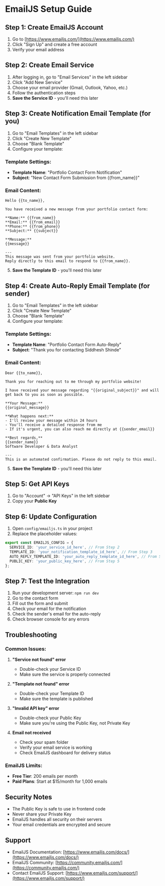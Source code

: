 # EmailJS Setup Guide

## Step 1: Create EmailJS Account

1. Go to [https://www.emailjs.com/](https://www.emailjs.com/)
2. Click "Sign Up" and create a free account
3. Verify your email address

## Step 2: Create Email Service

1. After logging in, go to "Email Services" in the left sidebar
2. Click "Add New Service"
3. Choose your email provider (Gmail, Outlook, Yahoo, etc.)
4. Follow the authentication steps
5. **Save the Service ID** - you'll need this later

## Step 3: Create Notification Email Template (for you)

1. Go to "Email Templates" in the left sidebar
2. Click "Create New Template"
3. Choose "Blank Template"
4. Configure your template:

### Template Settings:
- **Template Name**: "Portfolio Contact Form Notification"
- **Subject**: "New Contact Form Submission from {{from_name}}"

### Email Content:
```
Hello {{to_name}},

You have received a new message from your portfolio contact form:

**Name:** {{from_name}}
**Email:** {{from_email}}
**Phone:** {{from_phone}}
**Subject:** {{subject}}

**Message:**
{{message}}

---
This message was sent from your portfolio website.
Reply directly to this email to respond to {{from_name}}.
```

5. **Save the Template ID** - you'll need this later

## Step 4: Create Auto-Reply Email Template (for sender)

1. Go to "Email Templates" in the left sidebar
2. Click "Create New Template"
3. Choose "Blank Template"
4. Configure your template:

### Template Settings:
- **Template Name**: "Portfolio Contact Form Auto-Reply"
- **Subject**: "Thank you for contacting Siddhesh Shinde"

### Email Content:
```
Dear {{to_name}},

Thank you for reaching out to me through my portfolio website!

I have received your message regarding "{{original_subject}}" and will get back to you as soon as possible.

**Your Message:**
{{original_message}}

**What happens next:**
- I'll review your message within 24 hours
- You'll receive a detailed response from me
- If it's urgent, you can also reach me directly at {{sender_email}}

**Best regards,**
{{sender_name}}
Software Developer & Data Analyst

---
This is an automated confirmation. Please do not reply to this email.
```

5. **Save the Template ID** - you'll need this later

## Step 5: Get API Keys

1. Go to "Account" → "API Keys" in the left sidebar
2. Copy your **Public Key**

## Step 6: Update Configuration

1. Open `config/emailjs.ts` in your project
2. Replace the placeholder values:

```typescript
export const EMAILJS_CONFIG = {
  SERVICE_ID: 'your_service_id_here', // From Step 2
  TEMPLATE_ID: 'your_notification_template_id_here', // From Step 3
  AUTO_REPLY_TEMPLATE_ID: 'your_auto_reply_template_id_here', // From Step 4
  PUBLIC_KEY: 'your_public_key_here', // From Step 5
};
```

## Step 7: Test the Integration

1. Run your development server: `npm run dev`
2. Go to the contact form
3. Fill out the form and submit
4. Check your email for the notification
5. Check the sender's email for the auto-reply
6. Check browser console for any errors

## Troubleshooting

### Common Issues:

1. **"Service not found" error**
   - Double-check your Service ID
   - Make sure the service is properly connected

2. **"Template not found" error**
   - Double-check your Template ID
   - Make sure the template is published

3. **"Invalid API key" error**
   - Double-check your Public Key
   - Make sure you're using the Public Key, not Private Key

4. **Email not received**
   - Check your spam folder
   - Verify your email service is working
   - Check EmailJS dashboard for delivery status

### EmailJS Limits:
- **Free Tier**: 200 emails per month
- **Paid Plans**: Start at $15/month for 1,000 emails

## Security Notes

- The Public Key is safe to use in frontend code
- Never share your Private Key
- EmailJS handles all security on their servers
- Your email credentials are encrypted and secure

## Support

- EmailJS Documentation: [https://www.emailjs.com/docs/](https://www.emailjs.com/docs/)
- EmailJS Community: [https://community.emailjs.com/](https://community.emailjs.com/)
- Contact EmailJS Support: [https://www.emailjs.com/support/](https://www.emailjs.com/support/) 